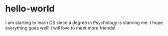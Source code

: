 # hello-world

I am starting to learn CS since a degree in Psychology is starving me. 
I hope everything goes well! I will love to meet more friends!
